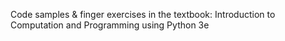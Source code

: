 Code samples & finger exercises in the textbook: 
Introduction to Computation and Programming using Python 3e
